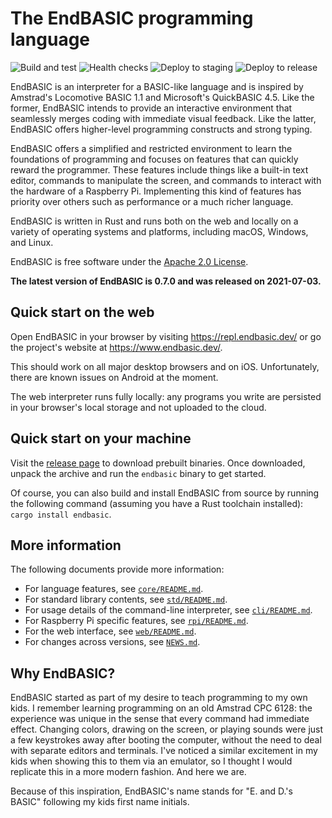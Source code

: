 # The EndBASIC programming language

![Build and test](https://github.com/endbasic/endbasic/workflows/Build%20and%20test/badge.svg)
![Health checks](https://github.com/endbasic/endbasic/workflows/Health%20checks/badge.svg)
![Deploy to staging](https://github.com/endbasic/endbasic/workflows/Deploy%20to%20staging/badge.svg)
![Deploy to release](https://github.com/endbasic/endbasic/workflows/Deploy%20to%20release/badge.svg)

EndBASIC is an interpreter for a BASIC-like language and is inspired by
Amstrad's Locomotive BASIC 1.1 and Microsoft's QuickBASIC 4.5.  Like the former,
EndBASIC intends to provide an interactive environment that seamlessly merges
coding with immediate visual feedback.  Like the latter, EndBASIC offers
higher-level programming constructs and strong typing.

EndBASIC offers a simplified and restricted environment to learn the foundations
of programming and focuses on features that can quickly reward the programmer.
These features include things like a built-in text editor, commands to
manipulate the screen, and commands to interact with the hardware of a Raspberry
Pi.  Implementing this kind of features has priority over others such as
performance or a much richer language.

EndBASIC is written in Rust and runs both on the web and locally on a variety of
operating systems and platforms, including macOS, Windows, and Linux.

EndBASIC is free software under the [Apache 2.0 License](LICENSE).

**The latest version of EndBASIC is 0.7.0 and was released on 2021-07-03.**

## Quick start on the web

Open EndBASIC in your browser by visiting <https://repl.endbasic.dev/> or go
the project's website at <https://www.endbasic.dev/>.

This should work on all major desktop browsers and on iOS.  Unfortunately, there
are known issues on Android at the moment.

The web interpreter runs fully locally: any programs you write are persisted in
your browser's local storage and not uploaded to the cloud.

## Quick start on your machine

Visit the
[release page](https://github.com/endbasic/endbasic/releases/tag/endbasic-0.7.0)
to download prebuilt binaries.  Once downloaded, unpack the archive and run the
`endbasic` binary to get started.

Of course, you can also build and install EndBASIC from source by running the
following command (assuming you have a Rust toolchain installed): `cargo install
endbasic`.

## More information

The following documents provide more information:

*   For language features, see [`core/README.md`](core/README.md).
*   For standard library contents, see [`std/README.md`](std/README.md).
*   For usage details of the command-line interpreter, see
    [`cli/README.md`](cli/README.md).
*   For Raspberry Pi specific features, see [`rpi/README.md`](rpi/README.md).
*   For the web interface, see [`web/README.md`](web/README.md).
*   For changes across versions, see [`NEWS.md`](NEWS.md).

## Why EndBASIC?

EndBASIC started as part of my desire to teach programming to my own kids.
I remember learning programming on an old Amstrad CPC 6128: the experience was
unique in the sense that every command had immediate effect.  Changing colors,
drawing on the screen, or playing sounds were just a few keystrokes away after
booting the computer, without the need to deal with separate editors and
terminals.  I've noticed a similar excitement in my kids when showing this to
them via an emulator, so I thought I would replicate this in a more modern
fashion.  And here we are.

Because of this inspiration, EndBASIC's name stands for "E. and D.'s BASIC"
following my kids first name initials.
